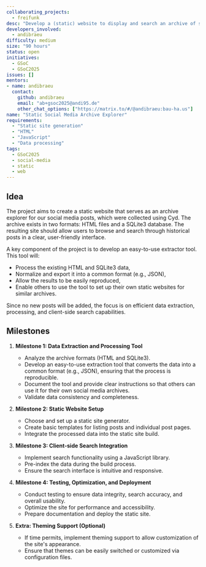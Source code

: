 ```yaml
---
collaborating_projects:
  - freifunk
desc: "Develop a (static) website to display and search an archive of social media posts (e.g. tweets) gathered using Cyd, leveraging both HTML archives and a SQLite3 database."
developers_involved:
  - andibraeu
difficulty: medium
size: "90 hours"
status: open
initiatives:
  - GSoC
  - GSoC2025
issues: []
mentors:
- name: andibraeu
  contact:
    github: andibraeu
    email: "ab+gsoc2025@andi95.de"
    other_chat_options: ["https://matrix.to/#/@andibraeu:bau-ha.us"]
name: "Static Social Media Archive Explorer"
requirements:
  - "Static site generation"
  - "HTML"
  - "JavaScript"
  - "Data processing"
tags:
  - GSoC2025
  - social-media
  - static
  - web
---
```

## Idea

The project aims to create a static website that serves as an archive explorer for our social media posts, which were collected using Cyd. The archive exists in two formats: HTML files and a SQLite3 database. The resulting site should allow users to browse and search through historical posts in a clear, user-friendly interface.

A key component of the project is to develop an easy-to-use extractor tool. This tool will:

- Process the existing HTML and SQLite3 data,
- Normalize and export it into a common format (e.g., JSON),
- Allow the results to be easily reproduced,
- Enable others to use the tool to set up their own static websites for similar archives.

Since no new posts will be added, the focus is on efficient data extraction, processing, and client-side search capabilities.

## Milestones

1. **Milestone 1: Data Extraction and Processing Tool**
   - Analyze the archive formats (HTML and SQLite3).
   - Develop an easy-to-use extraction tool that converts the data into a common format (e.g., JSON), ensuring that the process is reproducible.
   - Document the tool and provide clear instructions so that others can use it for their own social media archives.
   - Validate data consistency and completeness.

2. **Milestone 2: Static Website Setup**
   - Choose and set up a static site generator.
   - Create basic templates for listing posts and individual post pages.
   - Integrate the processed data into the static site build.

3. **Milestone 3: Client-side Search Integration**
   - Implement search functionality using a JavaScript library.
   - Pre-index the data during the build process.
   - Ensure the search interface is intuitive and responsive.

4. **Milestone 4: Testing, Optimization, and Deployment**
   - Conduct testing to ensure data integrity, search accuracy, and overall usability.
   - Optimize the site for performance and accessibility.
   - Prepare documentation and deploy the static site.
   
5. **Extra: Theming Support (Optional)**
   - If time permits, implement theming support to allow customization of the site's appearance.
   - Ensure that themes can be easily switched or customized via configuration files.
